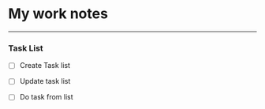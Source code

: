 # My work notes
---
### Task List

- [ ] Create Task list
- [ ] Update task list
- [ ] Do task from list

